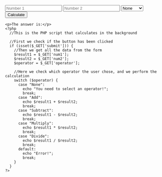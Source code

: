 <!DOCTYPE html>
<html>
  <head>
    <meta charset="utf-8">
    <title></title>
  </head>
  <body>
    <!--This is the calculater we see on the website-->
    <form method="get">
      <input type="text" name="num1" placeholder="Number 1">
      <input type="text" name="num2" placeholder="Number 2">
      <select name="operator">
        <option>None</option>
        <option>Add</option>
        <option>Subtract</option>
        <option>Multiply</option>
        <option>Divide</option>
      </select>
      <br>
      <button type="submit" name="submit">Calculate</button>
    </form>

    <p>The answer is:</p>
    <?php
      //This is the PHP script that calculates in the background

      //First we check if the button has been clicked
      if (isset($_GET['submit'])) {
        //Then we get all the data from the form
        $result1 = $_GET['num1'];
        $result2 = $_GET['num2'];
        $operator = $_GET['operator'];

        //Here we check which operator the user chose, and we perform the calculation
        switch ($operator) {
          case "None":
            echo "You need to select an operator!";
            break;
          case "Add":
            echo $result1 + $result2;
            break;
          case "Subtract":
            echo $result1 - $result2;
            break;
          case "Multiply":
            echo $result1 * $result2;
            break;
          case "Divide":
            echo $result1 / $result2;
            break;
          default:
            echo "Error!";
            break;
        }
      }
    ?>
  </body>
</html>
